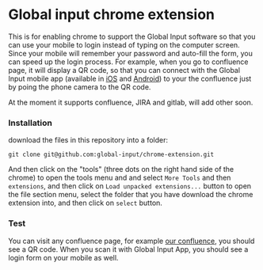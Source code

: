 # Global input chrome extension


This is for enabling chrome to support the Global Input software so that you can use your mobile to login instead of typing on the computer screen. Since your mobile will remember your password and auto-fill the form, you can speed up the login process. For example, when you go to confluence page, it will display a QR code,  so that you can connect with the Global Input mobile app (available in [iOS](https://itunes.apple.com/us/app/global-input-app/id1269541616?mt=8&ign-mpt=uo%3D4) and [Android](https://itunes.apple.com/us/app/global-input-app/id1269541616?mt=8&ign-mpt=uo%3D4)) to your the confluence just by poing the phone camera to the QR code.

At the moment it supports confluence, JIRA and gitlab, will add other soon.

### Installation

download the files in this repository into a folder:

 ```git clone git@github.com:global-input/chrome-extension.git```


And then click on the "tools" (three dots on the right hand side of the chrome) to open the tools menu and and select ```More Tools``` and then ```extensions```, and then click on ```Load unpacked extensions...``` button to open the file section menu, select the folder that you have download the chrome extension into, and then click on ```select``` button.

### Test

You can visit any confluence page, for example [our confluence](https://iterativesolution.co.uk/confluence), you should see a QR code. When you scan it with Global Input App, you should see a login form on your mobile as well.
